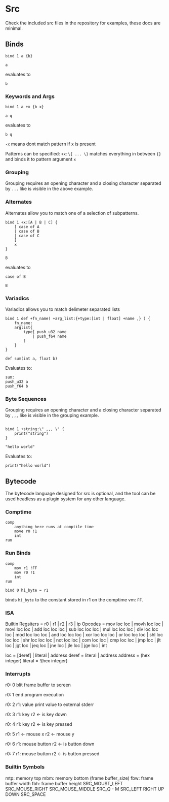 # Src

Check the included src files in the repository for examples, these docs are minimal.

## Binds

```
bind 1 a {b}

a
```

evaluates to

```
b
```

### Keywords and Args

```
bind 1 a +x {b x}

a q
```

evaluates to

```
b q
```

`-x` means dont match pattern if x is present

Patterns can be specified: ` +x:\{ ... \} ` matches everything in between `{}` and binds it to pattern argument `x`

### Grouping

Grouping requires an opening character and a closing character separated by `...` like is visible in the above example.

### Alternates

Alternates allow you to match one of a selection of subpatterns.
```
bind 1 +x:[A | B | C] {
    [ case of A
    | case of B
    | case of C
    ]
    x
}

B

```

evaluates to

```
case of B

B
```

### Variadics

Variadics allows you to match delimeter separated lists
```
bind 1 def +fn_name( +arg_list:{+type:[int | float] +name ,} ) {
    fn_name:
    arglist{
        type[ push_u32 name
            | push_f64 name
        ]
    }
}

def sum(int a, float b)

```

Evaluates to:
```
sum:
push_u32 a
push_f64 b
```

### Byte Sequences

Grouping requires an opening character and a closing character separated by `,,,` like is visible in the grouping example.
```

bind 1 +string:\" ,,, \" {
    print("string")
}

"hello world"

```

Evaluates to:
```
print("hello world")
```

## Bytecode
The bytecode language designed for src is optional, and the tool can be used headless as a plugin system for any other language.

### Comptime
```
comp
    anything here runs at comptile time
    move r0 !1
    int
run
```

### Run Binds
```
comp
    mov r1 !FF
    mov r0 !1
    int
run

bind 0 hi_byte = r1
```
binds `hi_byte` to the constant stored in r1 on the comptime vm: `FF`.

### ISA

Builtin Regsiters = r0 | r1 | r2 | r3 | ip
Opcodes = mov loc loc
        | movh loc loc
        | movl loc loc
        | add loc loc loc
        | sub loc loc loc
        | mul loc loc loc
        | div loc loc loc
        | mod loc loc loc
        | and loc loc loc
        | xor loc loc loc
        | or loc loc loc
        | shl loc loc loc
        | shr loc loc loc
        | not loc loc
        | com loc loc
        | cmp loc loc
        | jmp loc
        | jlt loc
        | jgt loc
        | jeq loc
        | jne loc
        | jle loc
        | jge loc
        | int

loc = [deref] | literal | address
deref = literal | address
address = (hex integer)
literal = !(hex integer)

### Interrupts

r0: 0
blit frame buffer to screen

r0: 1
end program execution

r0: 2
r1: value
print value to external stderr 

r0: 3
r1: key
r2 <- is key down

r0: 4
r1: key
r2 <- is key pressed

r0: 5
r1 <- mouse x
r2 <- mouse y

r0: 6
r1: mouse button
r2 <- is button down

r0: 7
r1: mouse button
r2 <- is button pressed

### Builtin Symbols
mtp: memory top
mbm: memory bottom (frame buffer_size)
fbw: frame buffer width
fbh: frame buffer height 
SRC_MOUST_LEFT
SRC_MOUSE_RIGHT
SRC_MOUSE_MIDDLE
SRC_Q - M
SRC_LEFT RIGHT UP DOWN
SRC_SPACE
